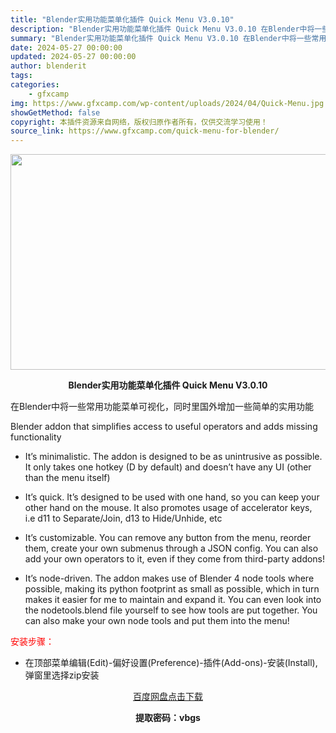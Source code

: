 ```yaml
---
title: "Blender实用功能菜单化插件 Quick Menu V3.0.10"
description: "Blender实用功能菜单化插件 Quick Menu V3.0.10 在Blender中将一些常用功能菜单可视化，同时里国外增加一些简单的实用功能 Blender addon that simpli..."
summary: "Blender实用功能菜单化插件 Quick Menu V3.0.10 在Blender中将一些常用功能菜单可视化，同时里国外增加一些简单的实用功能 Blender addon that simpli..."
date: 2024-05-27 00:00:00
updated: 2024-05-27 00:00:00
author: blenderit
tags: 
categories:
    - gfxcamp
img: https://www.gfxcamp.com/wp-content/uploads/2024/04/Quick-Menu.jpg
showGetMethod: false
copyright: 本插件资源来自网络，版权归原作者所有，仅供交流学习使用！
source_link: https://www.gfxcamp.com/quick-menu-for-blender/
---
```

<div><p><img decoding="async" class="aligncenter size-full wp-image-120959" src="https://www.gfxcamp.com/wp-content/uploads/2024/04/Quick-Menu.jpg" data-src="https://www.gfxcamp.com/wp-content/uploads/2024/04/Quick-Menu.jpg" alt="" width="640" height="345" data-srcset="https://www.gfxcamp.com/wp-content/uploads/2024/04/Quick-Menu.jpg 640w, https://www.gfxcamp.com/wp-content/uploads/2024/04/Quick-Menu-150x81.jpg 150w" data-sizes="(max-width: 640px) 100vw, 640px"></p><p style="text-align: center;"><strong>Blender实用功能菜单化插件 Quick Menu V3.0.10</strong></p><p>在Blender中将一些常用功能菜单可视化，同时里国外增加一些简单的实用功能</p><p>Blender addon that simplifies access to useful operators and adds missing functionality</p><ul dir="auto">
<li>
<p dir="auto">It’s minimalistic. The addon is designed to be as unintrusive as possible. It only takes one hotkey (D by default) and doesn’t have any UI (other than the menu itself)</p>
</li>
<li>
<p dir="auto">It’s quick. It’s designed to be used with one hand, so you can keep your other hand on the mouse. It also promotes usage of accelerator keys, i.e d11 to Separate/Join, d13 to Hide/Unhide, etc</p>
</li>
<li>
<p dir="auto">It’s customizable. You can remove any button from the menu, reorder them, create your own submenus through a JSON config. You can also add your own operators to it, even if they come from third-party addons!</p>
</li>
<li>
<p dir="auto">It’s node-driven. The addon makes use of Blender 4 node tools where possible, making its python footprint as small as possible, which in turn makes it easier for me to maintain and expand it. You can even look into the nodetools.blend file yourself to see how tools are put together. You can also make your own node tools and put them into the menu!</p>
</li>
</ul><p style="text-align: left;"><span style="color: #ff0000;">安装步骤：</span></p><ul>
<li>在顶部菜单编辑(Edit)-偏好设置(Preference)-插件(Add-ons)-安装(Install),弹窗里选择zip安装</li>
</ul><p style="text-align: center;"><a class="maxbutton-3 maxbutton maxbutton-baidu" target="_blank" rel="noopener" href="https://pan.baidu.com/s/1A891Hw6XdAxpPnxmmQPFWQ?pwd=vbgs"><span class="mb-text">百度网盘点击下载</span></a></p><p style="text-align: center;"><strong>提取密码：vbgs</strong></p></div>